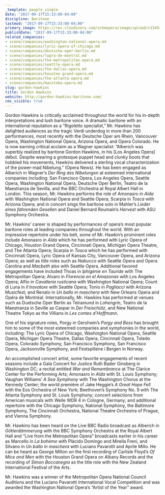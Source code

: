 ```yaml
---
_template: people_single
date: "2017-09-17T15:33:00-04:00"
discipline: Baritone
lastmod: "2017-09-17T15:33:00-04:00"
primary_image: https://res.cloudinary.com/schmopera/image/upload/v1545409169/media/webhook-uploads/1505676492449/Hawkins.G.Headshot.jpg.jpg
publishDate: "2017-09-17T15:33:00-04:00"
related_companies:
- scene/companies/washington-national-opera.md
- scene/companies/lyric-opera-of-chicago.md
- scene/companies/deutsche-oper-berlin.md
- scene/companies/lopra-de-montral.md
- scene/companies/the-metropolitan-opera.md
- scene/companies/seattle-opera.md
- scene/companies/the-dallas-opera.md
- scene/companies/houston-grand-opera.md
- scene/companies/the-atlanta-opera.md
- scene/companies/manitoba-opera.md
slug: gordon-hawkins
title: Gordon Hawkins
website: http://gordon-hawkins-baritone.com/
cms_visible: true
---
```


Gordon Hawkins is critically acclaimed throughout the world for his in-depth interpretations and lush baritone voice. A dramatic baritone with an international reputation as a “Rigoletto specialist,” Mr. Hawkins has delighted audiences as the tragic Verdi underdog in more than 200 performances, most recently with the Deutsche Oper am Rhein, Vancouver Opera, Washington National Opera, Arizona Opera, and Opera Colorado. He is now earning critical acclaim as a Wagner specialist: “Alberich was superbly realized by baritone Gordon Hawkins, in his [Los Angeles Opera] début. Despite wearing a grotesque puppet head and clunky boots that hobbled his movements, Hawkins delivered a sterling vocal characterization of the power-mad Nibelung.” (Opera News). He has been engaged as Alberich in Wagner’s *Der Ring des Nibelungen* at esteemed international companies including: San Francisco Opera, Los Angeles Opera, Seattle Opera, Washington National Opera, Deutsche Oper Berlin, Teatro de la Maestranza de Sevilla, and the BBC Orchestra at Royal Albert Hall in London. This season, Mr. Hawkins performs the role of Amonasro in *Aïda* with Washington National Opera and Seattle Opera; Scarpia in *Tosca* with Arizona Opera; and in concert sings the baritone solo in Mahler’s *Lieder eines fahrenden Gesellen* and Daniel Bernard Roumain’s *Harvest* with ASU Symphony Orchestra.

Mr. Hawkins’ career is shaped by performances of opera’s most popular baritone roles at leading companies throughout the world. With an impressive repertoire under his belt, some of Mr. Hawkin’s prominent roles include Amonasro in *Aïda* which he has performed with Lyric Opera of Chicago, Houston Grand Opera, Cincinnati Opera, Michigan Opera Theatre, and The Atlanta Opera; Scarpia in *Tosca* which he has performed with Cincinnati Opera, Lyric Opera of Kansas City, Vancouver Opera, and Arizona Opera; as well as title roles such as *Nabucco* with Seattle Opera and Opera Carolina and *Macbeth* also with Seattle Opera. Additional favored engagements have included Thoas in *Iphigénie en Tauride* with The Metropolitan Opera; Alvaro in *Florencia en el Amazonas* with Los Angeles Opera; Alfio in *Cavalleria rusticana* with Washington National Opera; Count di Luna in *Il trovatore* with Seattle Opera; Tonio in *Pagliacci* with Arizona Musicfest; and Renato in *Un ballo in maschera* with New Orleans Opera and Opéra de Montréal. Internationally, Mr. Hawkins has performed at venues such as Duetsche Oper Berlin as Telramund in *Lohengrin*, Teatro de la Maestranza in Seville as Caspar in *Der Freischütz*, and New National Theatre Tokyo as the Villians in *Les contes d’Hoffmann*.

One of his signature roles, Porgy in Gershwin’s *Porgy and Bess* has brought him to some of the most esteemed companies and symphonies in the world, including: The Lyric Opera of Chicago, Washington National Opera, Seattle Opera, Michigan Opera Theatre, Dallas Opera, Cincinnati Opera, Toledo Opera, Colorado Symphony, San Francisco Symphony, San Francisco Opera, Jacksonville Symphony, and Festspillene i Bergen in Norway.

An accomplished concert artist, some favorite engagements of recent seasons include a Gala Concert for Justice Ruth Bader Ginsberg in Washington DC; a recital entitled *War and Remembrance* at The Clarice Center for the Performing Arts; Amonasro in *Aïda* with St. Louis Symphony; Vaughan Williams’ *A Sea Symphony* with The Washington Chorus at the Kennedy Center; the world première of Jake Heggie’s *A Great Hope Fell* with the Eos Orchestra of New York; Beethoven’s Symphony No. 9 with The Atlanta Symphony and St. Louis Symphony; concert selections from American musicals with Welle WDR 4 in Cologne, Germany; and additional repertoire with the Chicago Symphony, National Symphony, the Baltimore Symphony, The Cincinnati Orchestra, National Theatre Orchestra of Prague, and Vienna Symphony.

Mr. Hawkins has been heard on the Live BBC Radio broadcast as Alberich in *Götterdämmerung* with the BBC Symphony Orchestra at the Royal Albert Hall and “Live from the Metropolitan Opera” broadcasts earlier in his career as Marcello in *La bohème* with Plácido Domingo and Mirella Freni, and Silvano in *Un ballo in maschera* with Luciano Pavarotti and Aprile Millo. He can be heard as George Milton on the first recording of Carlisle Floyd’s *Of Mice and Men* with the Houston Grand Opera on Albany Records and the recording of *Simon Boccanegra* as the title role with the New Zealand International Festival of the Arts. 

Mr. Hawkins was a winner of the Metropolitan Opera National Council Auditions and the Luciano Pavarotti International Vocal Competition and was awarded the Washington National Opera’s “Artist of the Year” award.

